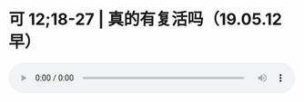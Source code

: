 # 可 12;18-27 | 真的有复活吗（19.05.12早）

<audio style="width: 100%;" preload="false" controls controlslist="nodownload"><source src="//file.simai.life/audio/mp3/old/27525.mp3" type="audio/mpeg">Your browser does not support the audio element.</audio>


